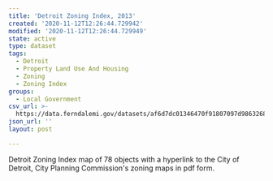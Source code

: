 ```yaml
---
title: 'Detroit Zoning Index, 2013'
created: '2020-11-12T12:26:44.729942'
modified: '2020-11-12T12:26:44.729949'
state: active
type: dataset
tags:
  - Detroit
  - Property Land Use And Housing
  - Zoning
  - Zoning Index
groups:
  - Local Government
csv_url: >-
  https://data.ferndalemi.gov/datasets/af6d7dc01346470f91807097d9863268_0.csv?outSR=%7B%22latestWkid%22%3A3857%2C%22wkid%22%3A102100%7D
json_url: ''
layout: post

---
```

Detroit Zoning Index map of 78 objects with a hyperlink to the City of Detroit, City Planning Commission's zoning maps in pdf form.
